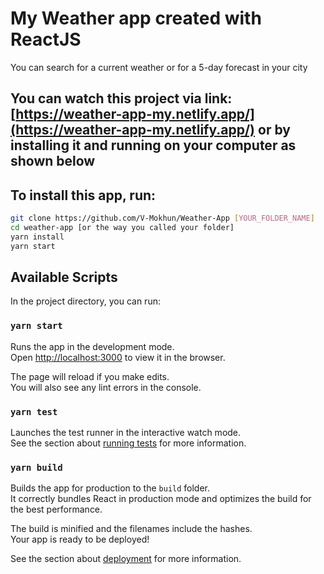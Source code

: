 # My Weather app created with ReactJS
You can search for a current weather or for a 5-day forecast in your city

## You can watch this project via link: [https://weather-app-my.netlify.app/](https://weather-app-my.netlify.app/) or by installing it and running on your computer as shown below

## To install this app, run:

```sh
git clone https://github.com/V-Mokhun/Weather-App [YOUR_FOLDER_NAME]
cd weather-app [or the way you called your folder]
yarn install
yarn start
```

## Available Scripts

In the project directory, you can run:

### `yarn start`

Runs the app in the development mode.\
Open [http://localhost:3000](http://localhost:3000) to view it in the browser.

The page will reload if you make edits.\
You will also see any lint errors in the console.

### `yarn test`

Launches the test runner in the interactive watch mode.\
See the section about [running tests](https://facebook.github.io/create-react-app/docs/running-tests) for more information.

### `yarn build`

Builds the app for production to the `build` folder.\
It correctly bundles React in production mode and optimizes the build for the best performance.

The build is minified and the filenames include the hashes.\
Your app is ready to be deployed!

See the section about [deployment](https://facebook.github.io/create-react-app/docs/deployment) for more information.